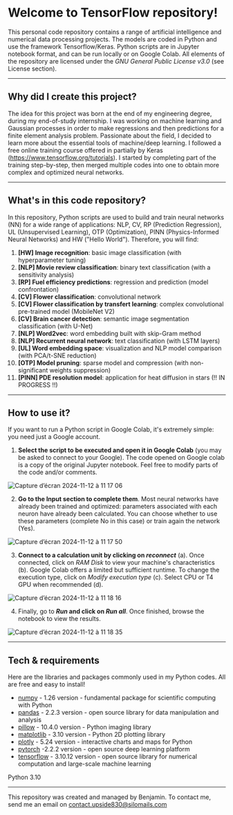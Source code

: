 # Welcome to TensorFlow repository!
This personal code repository contains a range of artificial intelligence and numerical data processing projects. The models are coded in Python and use the framework Tensorflow/Keras. Python scripts are in Jupyter notebook format, and can be run locally or on Google Colab. All elements of the repository are licensed under the *GNU General Public License v3.0* (see License section). 

---------------
## Why did I create this project?
The idea for this project was born at the end of my engineering degree, during my end-of-study internship. I was working on machine learning and Gaussian processes in order to make regressions and then predictions for a finite element analysis problem. Passionate about the field, I decided to learn more about the essential tools of machine/deep learning. I followed a free online training course offered in partially by Keras (https://www.tensorflow.org/tutorials). I started by completing part of the training step-by-step, then merged multiple codes into one to obtain more complex and optimized neural networks. 

---------------
## What's in this code repository?

In this repository, Python scripts are used to build and train neural networks (NN) for a wide range of applications: NLP, CV, RP (Prediction Regression), UL (Unsupervised Learning), OTP (Optimization), PINN (Physics-Informed Neural Networks) and HW ("Hello World"). Therefore, you will find:
1. **[HW] Image recognition**: basic image classification (with hyperparameter tuning) 
2. **[NLP] Movie review classification**: binary text classification (with a sensitivity analysis)
3. **[RP] Fuel efficiency predictions**: regression and prediction (model confrontation)
4. **[CV] Flower classification**: convolutional network 
5. **[CV] Flower classification by transfert learning**: complex convolutional pre-trained model (MobileNet V2)
6. **[CV] Brain cancer detection**: semantic image segmentation classification (with U-Net)
7. **[NLP] Word2vec**: word embedding built with skip-Gram method
8. **[NLP] Recurrent neural network**: text classification (with LSTM layers)
9. **[UL] Word embedding space**: visualization and NLP model comparison (with PCA/t-SNE reduction)
10. **[OTP] Model pruning**: sparse model and compression (with non-significant weights suppression)
11. **[PINN] PDE resolution model**: application for heat diffusion in stars (!! IN PROGRESS !!)

---------------
## How to use it? 
If you want to run a Python script in Google Colab, it's extremely simple: you need just a Google account. 

1. **Select the script to be executed and open it in Google Colab** (you may be asked to connect to your Google). The code opened on Google colab is a copy of the original Jupyter notebook. Feel free to modify parts of the code and/or comments.

![Capture d’écran 2024-11-12 à 11 17 06](https://github.com/user-attachments/assets/f587d0d0-b8d5-48f6-8f2f-3a8bff9c1252)

2. **Go to the Input section to complete them**. Most neural networks have already been trained and optimized: parameters associated with each neuron have already been calculated. You can choose whether to use these parameters (complete No in this case) or train again the network (Yes).

![Capture d’écran 2024-11-12 à 11 17 50](https://github.com/user-attachments/assets/9c351c50-f1a7-47d9-bd6e-e8b10db5e41b)

3. **Connect to a calculation unit by clicking on *reconnect*** (a). Once connected, click on *RAM Disk* to view your machine's characteristics (b). Google Colab offers a limited but sufficient runtime. To change the execution type, click on *Modify execution type* (c). Select CPU or T4 GPU when recommended (d).

![Capture d’écran 2024-11-12 à 11 18 16](https://github.com/user-attachments/assets/dc202eaf-0691-4113-88ab-b8be96900b7f)

4. Finally, go to ***Run* and click on *Run all***. Once finished, browse the notebook to view the results.
   
![Capture d’écran 2024-11-12 à 11 18 35](https://github.com/user-attachments/assets/6019a3ff-937c-47be-b358-dad6b16f7772)

---------------
## Tech & requirements
Here are the libraries and packages commonly used in my Python codes. All are free and easy to install!

*   [numpy](https://numpy.org/doc/stable/index.html) - 1.26 version - fundamental package for scientific computing with Python
*   [pandas](https://pandas.pydata.org/docs/index.html) - 2.2.3 version - open source library for data manipulation and analysis
*   [pillow](https://pillow.readthedocs.io/en/stable/#) - 10.4.0 version - Python imaging library
*   [matplotlib](https://matplotlib.org/stable/) - 3.10 version - Python 2D plotting library
*   [plotly](https://plotly.com/graphing-libraries/) - 5.24 version - interactive charts and maps for Python
*   [pytorch](https://pytorch.org/) -2.2.2 version - open source deep learning platform
*   [tensorflow](https://www.tensorflow.org/) - 3.10.12 version - open source library for numerical computation and large-scale machine learning

Python 3.10

---------------
This repository was created and managed by Benjamin. To contact me, send me an email on contact.upside830@silomails.com
